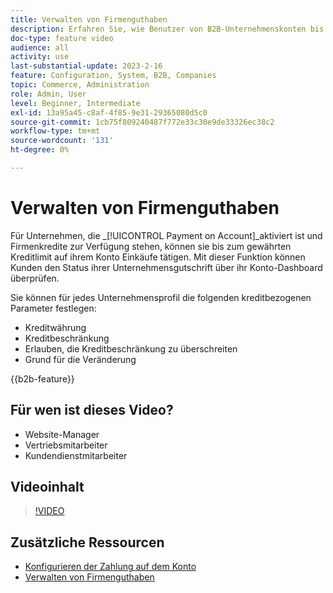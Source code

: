 ```yaml
---
title: Verwalten von Firmenguthaben
description: Erfahren Sie, wie Benutzer von B2B-Unternehmenskonten bis zum gewährten Kreditlimit auf ihrem Konto Einkäufe tätigen können.
doc-type: feature video
audience: all
activity: use
last-substantial-update: 2023-2-16
feature: Configuration, System, B2B, Companies
topic: Commerce, Administration
role: Admin, User
level: Beginner, Intermediate
exl-id: 13a95a45-c8af-4f85-9e31-29365080d5c0
source-git-commit: 1cb75f809240487f772e33c30e9de33326ec38c2
workflow-type: tm+mt
source-wordcount: '131'
ht-degree: 0%

---
```


# Verwalten von Firmenguthaben

Für Unternehmen, die _[!UICONTROL Payment on Account]_aktiviert ist und Firmenkredite zur Verfügung stehen, können sie bis zum gewährten Kreditlimit auf ihrem Konto Einkäufe tätigen. Mit dieser Funktion können Kunden den Status ihrer Unternehmensgutschrift über ihr Konto-Dashboard überprüfen.

Sie können für jedes Unternehmensprofil die folgenden kreditbezogenen Parameter festlegen:

- Kreditwährung
- Kreditbeschränkung
- Erlauben, die Kreditbeschränkung zu überschreiten
- Grund für die Veränderung

{{b2b-feature}}

## Für wen ist dieses Video?

- Website-Manager
- Vertriebsmitarbeiter
- Kundendienstmitarbeiter

## Videoinhalt

>[!VIDEO](https://video.tv.adobe.com/v/344445?quality=12&learn=on)

## Zusätzliche Ressourcen

- [Konfigurieren der Zahlung auf dem Konto](https://experienceleague.adobe.com/docs/commerce-admin/b2b/enable-basic-features.html#configure-payment-on-account)
- [Verwalten von Firmenguthaben](https://experienceleague.adobe.com/docs/commerce-admin/b2b/companies/credit-company.html)
